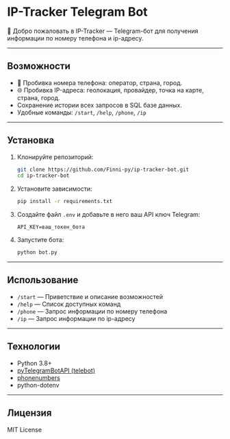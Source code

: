 # IP-Tracker Telegram Bot

👋 Добро пожаловать в IP-Tracker — Telegram-бот для получения информации по номеру телефона и ip-адресу.

---

## Возможности

- 📱 Пробивка номера телефона: оператор, страна, город.
- 🌐 Пробивка IP-адреса: геолокация, провайдер, точка на карте, страна, город.
- Сохранение истории всех запросов в SQL базе данных.
- Удобные команды: `/start`, `/help`, `/phone`, `/ip`   

---

## Установка

1. Клонируйте репозиторий:

   ```bash
   git clone https://github.com/Finni-py/ip-tracker-bot.git
   cd ip-tracker-bot


2. Установите зависимости:

   ```bash
   pip install -r requirements.txt
   ```

3. Создайте файл `.env` и добавьте в него ваш API ключ Telegram:

   ```
   API_KEY=ваш_токен_бота
   ```

4. Запустите бота:

   ```bash
   python bot.py
   ```

---

## Использование

* `/start` — Приветствие и описание возможностей
* `/help` — Список доступных команд
* `/phone` — Запрос информации по номеру телефона
* `/ip` — Запрос информации по ip-адресу

---

## Технологии

* Python 3.8+
* [pyTelegramBotAPI (telebot)](https://github.com/eternnoir/pyTelegramBotAPI)
* [phonenumbers](https://github.com/daviddrysdale/python-phonenumbers)
* python-dotenv

---

## Лицензия

MIT License
